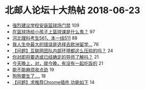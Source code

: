 # 北邮人论坛十大热帖 2018-06-23

- [强烈建议学校安装篮球场门禁](https://bbs.byr.cn/article/Talking/6012743) 109
- [在篮球场给小孩子上篮球课是什么鬼？](https://bbs.byr.cn/article/Basketball/602918) 97
- [河北理科考生561，本一线511](https://bbs.byr.cn/article/AimBUPT/104836) 88
- [我人生中最大的错误是选择去欧洲留学…](https://bbs.byr.cn/article/GoAbroad/358975) 76
- [【问题】互联网团队内部环境都这么压抑的吗？](https://bbs.byr.cn/article/Job/1976619) 24
- [你对即将要选或已经确定的导师了解吗？](https://bbs.byr.cn/article/AimGraduate/1145316) 21
- [今天晚上，对，就今晚，有没有一起吃饭的](https://bbs.byr.cn/article/Friends/1875683) 21
- [能不能麻烦收点劲](https://bbs.byr.cn/article/Swim/125971) 19
- [狗狗要生了....](https://bbs.byr.cn/article/Pet/149960) 18
- [【问题】求推荐Chrome插件 功能如下](https://bbs.byr.cn/article/MobileInternet/8641) 14


